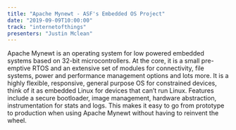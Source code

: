 ```yaml
---
title: "Apache Mynewt - ASF's Embedded OS Project"
date: "2019-09-09T10:00:00"
track: "internetofthings"
presenters: "Justin Mclean"
---
```


Apache Mynewt is an operating system for low powered embedded systems based on 32-bit microcontrollers. At the core, it is a small pre-emptive RTOS and an extensive set of modules for connectivity, file systems, power and performance management options and lots more. It is a highly flexible, responsive, general purpose OS for constrained devices, think of it as embedded Linux for devices that can’t run Linux. Features include a secure bootloader, image management, hardware abstraction, instrumentation for stats and logs. This makes it easy to go from prototype to production when using Apache Mynewt without having to reinvent the wheel.